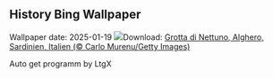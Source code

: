 ## History Bing Wallpaper
Wallpaper date: 2025-01-19
![](https://www.bing.com/th?id=OHR.NeptunesGrotto_DE-DE3937457490_UHD.jpg&w=1000)Download: [Grotta di Nettuno, Alghero, Sardinien, Italien (© Carlo Murenu/Getty Images)](https://www.bing.com/th?id=OHR.NeptunesGrotto_DE-DE3937457490_UHD.jpg)

Auto get programm by LtgX
